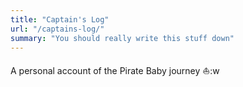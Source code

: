```yaml
---
title: "Captain's Log"
url: "/captains-log/"
summary: "You should really write this stuff down"
---
```


A personal account of the Pirate Baby journey :sailboat::w

<!--stackedit_data:
eyJoaXN0b3J5IjpbMTI5ODMyNzIwNF19
-->